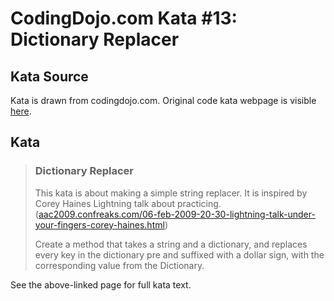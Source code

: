 # CodingDojo.com Kata #13: Dictionary Replacer

## Kata Source

Kata is drawn from codingdojo.com. Original code kata webpage is visible
[here](https://codingdojo.org/kata/DictionaryReplacer/).

## Kata

> ### Dictionary Replacer
> 
> This kata is about making a simple string replacer. It is inspired by Corey
> Haines Lightning talk about practicing.
> ([aac2009.confreaks.com/06-feb-2009-20-30-lightning-talk-under-your-fingers-corey-haines.html](https://web.archive.org/web/20090216203541if_/https://aac2009.confreaks.com/06-feb-2009-20-30-lightning-talk-under-your-fingers-corey-haines.html))
> 
> Create a method that takes a string and a dictionary, and replaces every key
> in the dictionary pre and suffixed with a dollar sign, with the corresponding
> value from the Dictionary.

See the above-linked page for full kata text.
